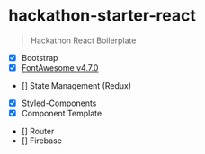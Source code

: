# hackathon-starter-react

> Hackathon React Boilerplate

- [x] Bootstrap
- [x] [FontAwesome v4.7.0](https://fontawesome.com/v4.7.0/icons/)
- [] State Management (Redux)
- [x] Styled-Components
- [x] Component Template
- [] Router
- [] Firebase

